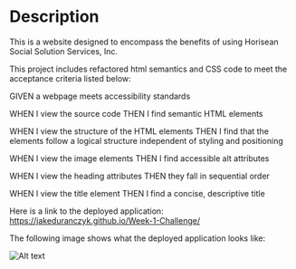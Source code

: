 # Description
This is a website designed to encompass the benefits of using Horisean Social Solution Services, Inc.

This project includes refactored html semantics and CSS code to meet the acceptance criteria listed below:

GIVEN a webpage meets accessibility standards

WHEN I view the source code
THEN I find semantic HTML elements

WHEN I view the structure of the HTML elements
THEN I find that the elements follow a logical structure
independent of styling and positioning

WHEN I view the image elements
THEN I find accessible alt attributes

WHEN I view the heading attributes
THEN they fall in sequential order

WHEN I view the title element
THEN I find a concise, descriptive title

Here is a link to the deployed application: https://jakeduranczyk.github.io/Week-1-Challenge/

The following image shows what the deployed application looks like:

![Alt text](<Challenge 1 SS.png>)


